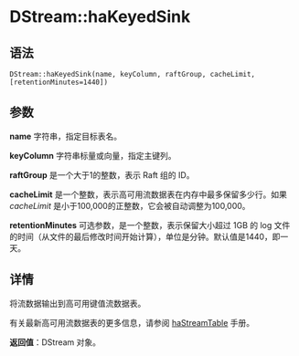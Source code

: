 # DStream::haKeyedSink

## 语法

`DStream::haKeyedSink(name, keyColumn, raftGroup, cacheLimit,
[retentionMinutes=1440])`

## 参数

**name** 字符串，指定目标表名。

**keyColumn** 字符串标量或向量，指定主键列。

**raftGroup** 是一个大于1的整数，表示 Raft 组的 ID。

**cacheLimit** 是一个整数，表示高可用流数据表在内存中最多保留多少行。如果 *cacheLimit*
是小于100,000的正整数，它会被自动调整为100,000。

**retentionMinutes** 可选参数，是一个整数，表示保留大小超过 1GB 的 log
文件的时间（从文件的最后修改时间开始计算），单位是分钟。默认值是1440，即一天。

## 详情

将流数据输出到高可用键值流数据表。

有关最新高可用流数据表的更多信息，请参阅 [haStreamTable](../h/haStreamTable.md)
手册。

**返回值**：DStream 对象。

